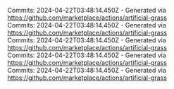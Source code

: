 Commits: 2024-04-22T03:48:14.450Z - Generated via https://github.com/marketplace/actions/artificial-grass
<br>
Commits: 2024-04-22T03:48:14.450Z - Generated via https://github.com/marketplace/actions/artificial-grass
<br>
Commits: 2024-04-22T03:48:14.450Z - Generated via https://github.com/marketplace/actions/artificial-grass
<br>
Commits: 2024-04-22T03:48:14.450Z - Generated via https://github.com/marketplace/actions/artificial-grass
<br>
Commits: 2024-04-22T03:48:14.450Z - Generated via https://github.com/marketplace/actions/artificial-grass
<br>

